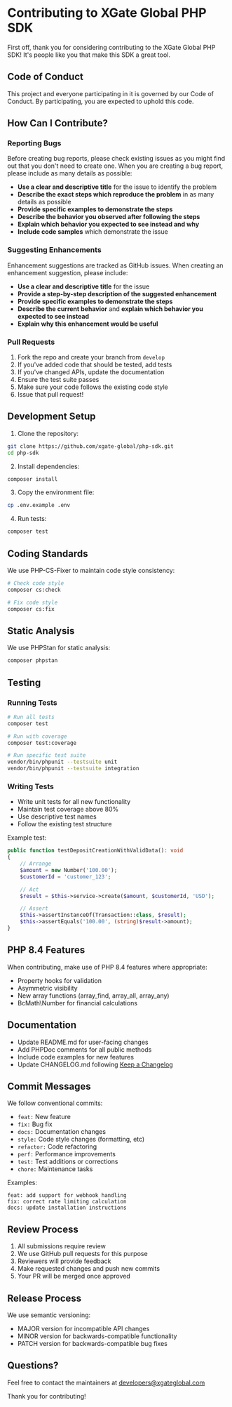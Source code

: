 # Contributing to XGate Global PHP SDK

First off, thank you for considering contributing to the XGate Global PHP SDK! It's people like you that make this SDK a great tool.

## Code of Conduct

This project and everyone participating in it is governed by our Code of Conduct. By participating, you are expected to uphold this code.

## How Can I Contribute?

### Reporting Bugs

Before creating bug reports, please check existing issues as you might find out that you don't need to create one. When you are creating a bug report, please include as many details as possible:

- **Use a clear and descriptive title** for the issue to identify the problem
- **Describe the exact steps which reproduce the problem** in as many details as possible
- **Provide specific examples to demonstrate the steps**
- **Describe the behavior you observed after following the steps**
- **Explain which behavior you expected to see instead and why**
- **Include code samples** which demonstrate the issue

### Suggesting Enhancements

Enhancement suggestions are tracked as GitHub issues. When creating an enhancement suggestion, please include:

- **Use a clear and descriptive title** for the issue
- **Provide a step-by-step description of the suggested enhancement**
- **Provide specific examples to demonstrate the steps**
- **Describe the current behavior** and **explain which behavior you expected to see instead**
- **Explain why this enhancement would be useful**

### Pull Requests

1. Fork the repo and create your branch from `develop`
2. If you've added code that should be tested, add tests
3. If you've changed APIs, update the documentation
4. Ensure the test suite passes
5. Make sure your code follows the existing code style
6. Issue that pull request!

## Development Setup

1. Clone the repository:
```bash
git clone https://github.com/xgate-global/php-sdk.git
cd php-sdk
```

2. Install dependencies:
```bash
composer install
```

3. Copy the environment file:
```bash
cp .env.example .env
```

4. Run tests:
```bash
composer test
```

## Coding Standards

We use PHP-CS-Fixer to maintain code style consistency:

```bash
# Check code style
composer cs:check

# Fix code style
composer cs:fix
```

## Static Analysis

We use PHPStan for static analysis:

```bash
composer phpstan
```

## Testing

### Running Tests

```bash
# Run all tests
composer test

# Run with coverage
composer test:coverage

# Run specific test suite
vendor/bin/phpunit --testsuite unit
vendor/bin/phpunit --testsuite integration
```

### Writing Tests

- Write unit tests for all new functionality
- Maintain test coverage above 80%
- Use descriptive test names
- Follow the existing test structure

Example test:

```php
public function testDepositCreationWithValidData(): void
{
    // Arrange
    $amount = new Number('100.00');
    $customerId = 'customer_123';

    // Act
    $result = $this->service->create($amount, $customerId, 'USD');

    // Assert
    $this->assertInstanceOf(Transaction::class, $result);
    $this->assertEquals('100.00', (string)$result->amount);
}
```

## PHP 8.4 Features

When contributing, make use of PHP 8.4 features where appropriate:

- Property hooks for validation
- Asymmetric visibility
- New array functions (array_find, array_all, array_any)
- BcMath\Number for financial calculations

## Documentation

- Update README.md for user-facing changes
- Add PHPDoc comments for all public methods
- Include code examples for new features
- Update CHANGELOG.md following [Keep a Changelog](https://keepachangelog.com/)

## Commit Messages

We follow conventional commits:

- `feat:` New feature
- `fix:` Bug fix
- `docs:` Documentation changes
- `style:` Code style changes (formatting, etc)
- `refactor:` Code refactoring
- `perf:` Performance improvements
- `test:` Test additions or corrections
- `chore:` Maintenance tasks

Examples:
```
feat: add support for webhook handling
fix: correct rate limiting calculation
docs: update installation instructions
```

## Review Process

1. All submissions require review
2. We use GitHub pull requests for this purpose
3. Reviewers will provide feedback
4. Make requested changes and push new commits
5. Your PR will be merged once approved

## Release Process

We use semantic versioning:

- MAJOR version for incompatible API changes
- MINOR version for backwards-compatible functionality
- PATCH version for backwards-compatible bug fixes

## Questions?

Feel free to contact the maintainers at developers@xgateglobal.com

Thank you for contributing!